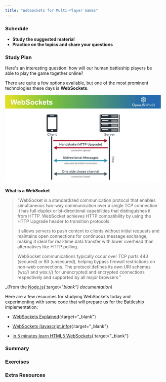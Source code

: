 ```yaml
---
title: "WebSockets for Multi-Player Games"
---
```


### Schedule

  - **Study the suggested material**
  - **Practice on the topics and share your questions**

### Study Plan

  Here's an interesting question: how will our human battleship players be able to play the game together online?

  There are quite a few options available, but one of the most prominent technologies these days is **WebSockets**.

  ![](./assets/websockets.png)

  **What is a WebSocket**

  > "WebSocket is a standardized communication protocol that enables simultaneous two-way communication over a single TCP connection. It has full-duplex or bi-directional capabilities that distinguishes it from HTTP. WebSocket achieves HTTP compatibility by using the HTTP Upgrade header to transition protocols. 
  > 
  > It allows servers to push content to clients without initial requests and maintains open connections for continuous message exchange, making it ideal for real-time data transfer with lower overhead than alternatives like HTTP polling. 
  > 
  > WebSocket communications typically occur over TCP ports 443 (secured) or 80 (unsecured), helping bypass firewall restrictions on non-web connections. The protocol defines its own URI schemes (ws:// and wss://) for unencrypted and encrypted connections respectively and supported by all major browsers." 

  _(From the [Node.js](https://nodejs.org/en/learn/getting-started/websocket#what-is-a-websocket){:target="_blank"} documentation)_

  Here are a few resources for studying WebSockets today and experimenting with some code that will prepare us for the Battleship implementation:

  - [WebSockets Explained](https://www.youtube.com/embed/2Nt-ZrNP22A){:target="_blank"} 

  - [WebSockets (javascript.info)](https://javascript.info/websocket){:target="_blank"}

  - [In 5 minutes learn HTML5 WebSockets](https://www.youtube.com/watch?v=WDowDtfWiGQ){:target="_blank"}
  
### Summary

### Exercises

### Extra Resources
